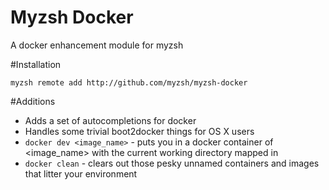 # Myzsh Docker
A docker enhancement module for myzsh

#Installation
```
myzsh remote add http://github.com/myzsh/myzsh-docker
```

#Additions
* Adds a set of autocompletions for docker
* Handles some trivial boot2docker things for OS X users
* `docker dev <image_name>` - puts you in a docker container of <image_name> with the current working directory mapped in
* `docker clean` - clears out those pesky unnamed containers and images that litter your environment
